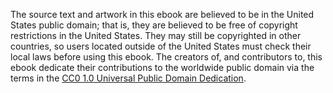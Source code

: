 The source text and artwork in this ebook are believed to be in the United States public domain; that is, they are believed to be free of copyright restrictions in the United States. They may still be copyrighted in other countries, so users located outside of the United States must check their local laws before using this ebook. The creators of, and contributors to, this ebook dedicate their contributions to the worldwide public domain via the terms in the [CC0 1.0 Universal Public Domain Dedication](https://creativecommons.org/publicdomain/zero/1.0/).
